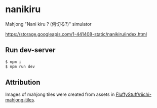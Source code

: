 # nanikiru

Mahjong "Nani kiru ? (何切る?)" simulator

<https://storage.googleapis.com/1-441408-static/nanikiru/index.html>

## Run dev-server

```sh
$ npm i
$ npm run dev
```

## Attribution

Images of mahjong tiles were created from assets in [FluffyStuff/riichi-mahjong-tiles](https://github.com/FluffyStuff/riichi-mahjong-tiles).
